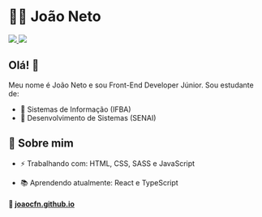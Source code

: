 
# 👨‍💻 João Neto

<p>

<a href="https://www.linkedin.com/in/joao-carlos-ferreira-neto/" target="_blank">
<img src="https://camo.githubusercontent.com/690733eed2d666fbb6b80a8534e5eda24197f5e0/68747470733a2f2f696d672e736869656c64732e696f2f62616467652f2d4c696e6b6564496e2d626c75653f7374796c653d666c61742d737175617265266c6f676f3d4c696e6b6564696e266c6f676f436f6c6f723d7768697465266c696e6b3d68747470733a2f2f7777772e6c696e6b6564696e2e636f6d2f696e2f6c756361732d62697474656e636f7572742f">
</a>

<a href="mailto:joaoneto.10fsa@gmail.com" target="_blank">
<img src="https://camo.githubusercontent.com/2ddaca6465df34255a9431f5ebb85ca440d06625/68747470733a2f2f696d672e736869656c64732e696f2f62616467652f2d476d61696c2d6331343433383f7374796c653d666c61742d737175617265266c6f676f3d476d61696c266c6f676f436f6c6f723d7768697465266c696e6b3d6d61696c746f3a6c75636173676462697474656e636f75727440676d61696c2e636f6d">
</a>

</p>

## Olá! 👋

Meu nome é João Neto e sou Front-End Developer Júnior. Sou estudante de:
- :green_book: Sistemas de Informação (IFBA)
- :blue_book: Desenvolvimento de Sistemas (SENAI)

## :pushpin: Sobre mim

-  ⚡ Trabalhando com: HTML, CSS, SASS e JavaScript

-  📚 Aprendendo atualmente: React e TypeScript 


#### :link: <a href="https://joaocfn.github.io">joaocfn.github.io</a>

